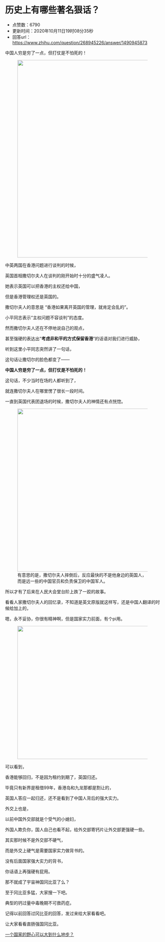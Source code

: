 # 历史上有哪些著名狠话？
- 点赞数：6790
- 更新时间：2020年10月11日19时08分35秒
- 回答url：https://www.zhihu.com/question/268945226/answer/1490945873
<body>
 <p data-pid="FgH0gBFB">中国人穷是穷了一点，但打仗是不怕死的！</p>
 <figure data-size="normal">
  <img src="https://pic1.zhimg.com/50/v2-2f2b56701a4fea42e5e8344be373b48b_720w.jpg?source=1940ef5c" data-caption="" data-size="normal" data-rawwidth="641" data-rawheight="405" data-original-token="v2-584dedef36970aa5e04203e969d87be4" data-default-watermark-src="https://picx.zhimg.com/50/v2-d4a1e021c34ffa1e4f1a2776ef3dc510_720w.jpg?source=1940ef5c" class="origin_image zh-lightbox-thumb" width="641" data-original="https://picx.zhimg.com/v2-2f2b56701a4fea42e5e8344be373b48b_r.jpg?source=1940ef5c">
 </figure>
 <p data-pid="xNyz9nnU">中英两国在香港问题进行谈判的时候，</p>
 <p data-pid="lHt9Zwym">英国首相撒切尔夫人在谈判的刚开始时十分的盛气凌人。</p>
 <p data-pid="D-Wzm0la">她表示英国可以把香港的主权还给中国，</p>
 <p data-pid="ED18Qodq">但是香港管理权还是英国的。</p>
 <p data-pid="JkLtIRT7">撒切尔夫人的意思是 “香港如果离开英国的管理，就肯定会乱的”。</p>
 <p data-pid="oRRoDpiP">小平同志表示“主权问题不容谈判”的态度。</p>
 <p data-pid="9sJDdphM">然而撒切尔夫人还在不停地说自己的观点，</p>
 <p data-pid="xTg5le5Y">甚至强硬的表达出“<b>考虑非和平的方式保留香港</b>”的话语对我们进行威胁，</p>
 <p data-pid="XfJVSfs2">听到这里小平同志突然讲了一句话，</p>
 <p data-pid="rbJvWs7J">这句话让撒切尔的脸色都变了——</p>
 <p data-pid="y2UIomqc"><b>中国人穷是穷了一点，但打仗是不怕死的！</b></p>
 <p data-pid="8OVfO_rG">这句话，不少当时在场的人都听到了，</p>
 <p data-pid="rUM3TnW_">就连撒切尔夫人在哪里愣了很长一段时间。</p>
 <p data-pid="aq5O8Z62">一直到英国代表团退场的时候，撒切尔夫人的神情还有点恍惚。</p>
 <figure data-size="normal">
  <img src="https://pic1.zhimg.com/50/v2-561e6e79e7f6fa7895f8cdbcbe0e88fb_720w.jpg?source=1940ef5c" data-size="normal" data-rawwidth="529" data-rawheight="322" data-original-token="v2-7130e9b25a562844074e630253212f73" data-default-watermark-src="https://pic1.zhimg.com/50/v2-4fd6c2afc8f00b063be888c48248581e_720w.jpg?source=1940ef5c" class="origin_image zh-lightbox-thumb" width="529" data-original="https://pic1.zhimg.com/v2-561e6e79e7f6fa7895f8cdbcbe0e88fb_r.jpg?source=1940ef5c">
  <figcaption>
   有意思的是，撒切尔夫人摔倒后，反应最快的不是他身边的英国人，而是远一些的中国官员和负责保卫的中国军人。
  </figcaption>
 </figure>
 <p data-pid="UNaJ9tZz">所以才有了后来在人民大会堂台阶上跌了一跤的故事。</p><a data-draft-node="block" data-draft-type="mcn-link-card" data-mcn-id="1298698499241496576"></a>
 <p data-pid="UE9imR1i">看看人家撒切尔夫人的回忆录，不知道是英文原版就这样写，还是中国人翻译的时候给加上的，</p>
 <p data-pid="eLkr7YDN">嗯，永不妥协，你很有精神啊，但是国家实力前面，有个pi用。</p>
 <figure data-size="normal">
  <img src="https://picx.zhimg.com/50/v2-9d830dcba35cb0f413044927cb8b3b47_720w.jpg?source=1940ef5c" data-caption="" data-size="normal" data-rawwidth="432" data-rawheight="293" data-original-token="v2-506ae20801463b8b891cb760c64a7934" data-default-watermark-src="https://picx.zhimg.com/50/v2-912295d7ffdded238ecfb3b690cb5423_720w.jpg?source=1940ef5c" class="origin_image zh-lightbox-thumb" width="432" data-original="https://pica.zhimg.com/v2-9d830dcba35cb0f413044927cb8b3b47_r.jpg?source=1940ef5c">
 </figure>
 <p data-pid="LB4bZhaw">可以看到，</p>
 <p data-pid="I-pGOb-1">香港能够回归，不是因为租约到期了，英国归还。</p>
 <p data-pid="0Pk9QlwQ">毕竟只有新界是租借99年，香港岛和九龙那都是割让的，</p>
 <p data-pid="nMECXR_E">英国人答应一起归还，还不是看到了中国人背后的强大实力。</p><a data-draft-node="block" data-draft-type="mcn-link-card" data-mcn-id="1293559858810159104"></a>
 <p data-pid="mPN1dbBa">外交上也是，</p>
 <p data-pid="V_3T7jSb">以前中国外交部就是个受气的小媳妇，</p>
 <p data-pid="PK8Ckmje">外国人欺负你，国人自己也看不起，给外交部寄钙片让外交部更强硬一些。</p>
 <p data-pid="PJHgtlMB">其实那时候不是外交部不硬气，</p>
 <p data-pid="357EKxSb">而是外交上硬气是需要国家实力做背书的。</p>
 <p data-pid="xf7u_xFa">没有后面国家强大实力的背书，</p>
 <p data-pid="HyinuRrX">你话语上再强硬有屁用。</p><a data-draft-node="block" data-draft-type="mcn-link-card" data-mcn-id="1293560020181979136"></a>
 <p data-pid="8etf2z89">那不就成了宇宙神国冈比亚了么？</p>
 <p data-pid="nsaPOdxp">至于冈比亚多猛，大家搜一下吧。</p>
 <p data-pid="Rc8ZbxJb">典型的钙过量中毒晚期不可救药症。</p>
 <p data-pid="WEaK8JYR">记得以前回答过冈比亚的回答，发过来给大家看看吧。</p>
 <p data-pid="Z-wFOqH4">让大家看看直肠强国冈比亚。</p><a href="https://www.zhihu.com/question/271708820/answer/363320525" data-draft-node="block" data-draft-type="link-card" data-image="https://pic4.zhimg.com/v2-a9a55798d1b652611506bf79530e9933_180x120.jpg" data-image-width="549" data-image-height="277" class="internal">一个国家的野心可以大到什么地步？</a>
 <p></p>
</body>